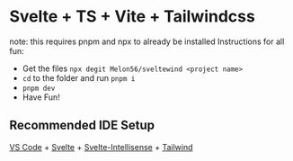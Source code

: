 # Svelte + TS + Vite + Tailwindcss
note: this requires pnpm and npx to already be installed
Instructions for all fun:
- Get the files ```npx degit Melon56/sveltewind <project name>```
- ```cd``` to the folder and run ```pnpm i```
- ```pnpm dev```
- Have Fun!

## Recommended IDE Setup

[VS Code](https://code.visualstudio.com/) + [Svelte](https://marketplace.visualstudio.com/items?itemName=svelte.svelte-vscode) + [Svelte-Intellisense](https://marketplace.visualstudio.com/items?itemName=ardenivanov.svelte-intellisense) + [Tailwind](https://marketplace.visualstudio.com/items?itemName=bradlc.vscode-tailwindcss)
